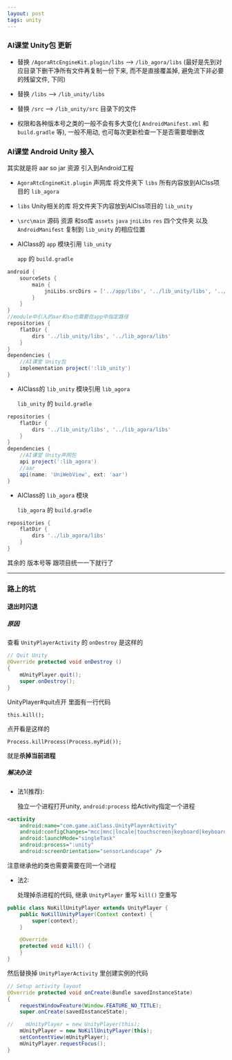```yaml
---
layout: post
tags: unity
---
```


### AI课堂 Unity包 更新

- 替换 `/AgoraRtcEngineKit.plugin/libs` --> `/lib_agora/libs` (最好是先到对应目录下删干净所有文件再复制一份下来, 而不是直接覆盖掉, 避免流下非必要的残留文件, 下同)

- 替换 `/libs` --> `/lib_unity/libs`

- 替换 `/src` --> `/lib_unity/src` 目录下的文件

- 权限和各种版本号之类的一般不会有多大变化( `AndroidManifest.xml` 和 `build.gradle` 等), 一般不用动, 也可每次更新检查一下是否需要增删改

### AI课堂 Android Unity 接入

其实就是将 aar so jar 资源 引入到Android工程

- `AgoraRtcEngineKit.plugin` 声网库
  将文件夹下 `libs` 所有内容放到AIClss项目的 `lib_agora`

- `libs` Unity相关的库
  将文件夹下内容放到AIClss项目的 `lib_unity`

- `\src\main` 源码 资源 和so库
  `assets` `java` `jniLibs` `res` 四个文件夹 以及 `AndroidManifest` 复制到 `lib_unity` 的相应位置

- AIClass的 `app` 模块引用 `lib_unity`

  `app` 的 `build.gradle`

```groovy
android {
    sourceSets {
        main {
            jniLibs.srcDirs = ['../app/libs', '../lib_unity/libs', '../lib_agora/libs']
        }
    }
}
//module中引入的aar和so也需要在app中指定路径
repositories {
    flatDir {
        dirs '../lib_unity/libs', '../lib_agora/libs'
    }
}
dependencies {
    //AI课堂 Unity包
    implementation project(':lib_unity')
}
```

- AIClass的 `lib_unity` 模块引用 `lib_agora`

  `lib_unity` 的 `build.gradle`

```groovy
repositories {
    flatDir {
        dirs '../lib_unity/libs', '../lib_agora/libs'
    }
}
dependencies {
    //AI课堂 Unity声网包
    api project(':lib_agora')
    //aar
    api(name: 'UniWebView', ext: 'aar')
}
```

- AIClass的 `lib_agora` 模块

  `lib_agora` 的 `build.gradle`

```groovy
repositories {
    flatDir {
        dirs '../lib_agora/libs'
    }
}
```

其余的 版本号等 跟项目统一一下就行了

---

### 路上的坑

#### 退出时闪退

##### 原因

查看 `UnityPlayerActivity` 的 `onDestroy` 是这样的
```java
// Quit Unity
@Override protected void onDestroy ()
{
    mUnityPlayer.quit();
    super.onDestroy();
}
```

UnityPlayer#quit点开 里面有一行代码
```
this.kill();
```

点开看是这样的
```
Process.killProcess(Process.myPid());
```

就是**杀掉当前进程**

##### 解决办法

- 法1(推荐):

  独立一个进程打开unity, `android:process` 给Activity指定一个进程
```xml
<activity
    android:name="com.game.aiClass.UnityPlayerActivity"
    android:configChanges="mcc|mnc|locale|touchscreen|keyboard|keyboardHidden|navigation|orientation|screenLayout|uiMode|screenSize|smallestScreenSize|fontScale|layoutDirection|density"
    android:launchMode="singleTask"
    android:process=":unity"
    android:screenOrientation="sensorLandscape" />
```

注意继承他的类也需要需要在同一个进程

- 法2:

  处理掉杀进程的代码, 继承 `UnityPlayer` 重写 `kill()` 空重写
```java
public class NoKillUnityPlayer extends UnityPlayer {
    public NoKillUnityPlayer(Context context) {
        super(context);
    }

    @Override
    protected void kill() {
    }
}
```

然后替换掉 `UnityPlayerActivity` 里创建实例的代码
```java
// Setup activity layout
@Override protected void onCreate(Bundle savedInstanceState)
{
    requestWindowFeature(Window.FEATURE_NO_TITLE);
    super.onCreate(savedInstanceState);

//    mUnityPlayer = new UnityPlayer(this);
    mUnityPlayer = new NoKillUnityPlayer(this);
    setContentView(mUnityPlayer);
    mUnityPlayer.requestFocus();
}
```
